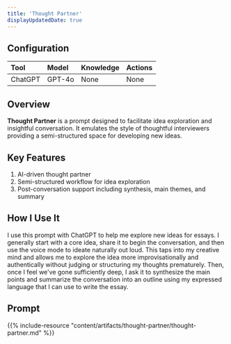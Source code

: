 ```yaml
---
title: 'Thought Partner'
displayUpdatedDate: true
---
```


## Configuration

| Tool | Model | Knowledge | Actions |
| :- | :- | :- | :- |
| ChatGPT | GPT-4o | None | None |

## Overview

**Thought Partner** is a prompt designed to facilitate idea exploration and insightful conversation. It emulates the style of thoughtful interviewers providing a semi-structured space for developing new ideas.

## Key Features

1. AI-driven thought partner
2. Semi-structured workflow for idea exploration
3. Post-conversation support including synthesis, main themes, and summary

## How I Use It

I use this prompt with ChatGPT to help me explore new ideas for essays. I generally start with a core idea, share it to begin the conversation, and then use the voice mode to ideate naturally out loud. This taps into my creative mind and allows me to explore the idea more improvisationally and authentically without judging or structuring my thoughts prematurely. Then, once I feel we've gone sufficiently deep, I ask it to synthesize the main points and summarize the conversation into an outline using my expressed language that I can use to write the essay.

## Prompt

{{% include-resource "content/artifacts/thought-partner/thought-partner.md" %}}
